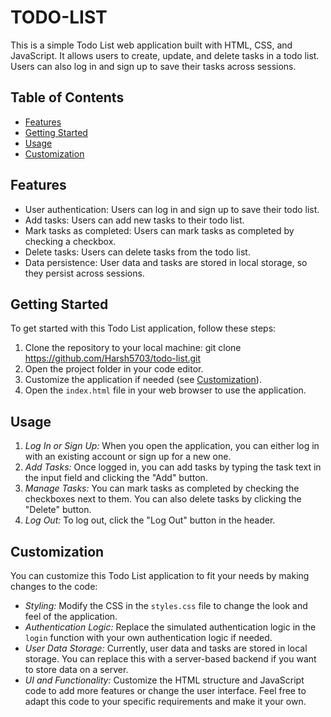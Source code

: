 # TODO-LIST
This is a simple Todo List web application built with HTML, CSS, and JavaScript. It allows users to create, update, and delete tasks in a todo list. Users can also log in and sign up to save their tasks across sessions.

## Table of Contents
- [Features](#features)
- [Getting Started](#getting-started)
- [Usage](#usage)
- [Customization](#customization)

## Features
- User authentication: Users can log in and sign up to save their todo list.
- Add tasks: Users can add new tasks to their todo list.
- Mark tasks as completed: Users can mark tasks as completed by checking a checkbox.
- Delete tasks: Users can delete tasks from the todo list.
- Data persistence: User data and tasks are stored in local storage, so they persist across sessions.

## Getting Started
To get started with this Todo List application, follow these steps:
1. Clone the repository to your local machine:
   git clone https://github.com/Harsh5703/todo-list.git
2. Open the project folder in your code editor.
3. Customize the application if needed (see [Customization](#customization)).
4. Open the `index.html` file in your web browser to use the application.

## Usage
1. *Log In or Sign Up:* When you open the application, you can either log in with an existing account or sign up for a new one.
2. *Add Tasks:* Once logged in, you can add tasks by typing the task text in the input field and clicking the "Add" button.
3. *Manage Tasks:* You can mark tasks as completed by checking the checkboxes next to them. You can also delete tasks by clicking the "Delete" button.
4. *Log Out:* To log out, click the "Log Out" button in the header.

## Customization
You can customize this Todo List application to fit your needs by making changes to the code:
- *Styling:* Modify the CSS in the `styles.css` file to change the look and feel of the application.
- *Authentication Logic:* Replace the simulated authentication logic in the `login` function with your own authentication logic if needed.
- *User Data Storage:* Currently, user data and tasks are stored in local storage. You can replace this with a server-based backend if you want to store data on a server.
- *UI and Functionality:* Customize the HTML structure and JavaScript code to add more features or change the user interface.
Feel free to adapt this code to your specific requirements and make it your own.

